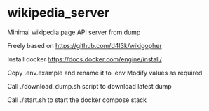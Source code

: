 # wikipedia_server
Minimal wikipedia page API server from dump

Freely based on https://github.com/d4l3k/wikigopher

Install docker https://docs.docker.com/engine/install/

Copy .env.example and rename it to .env
Modify values as required

Call ./download_dump.sh script to download latest dump

Call ./start.sh to start the docker compose stack
